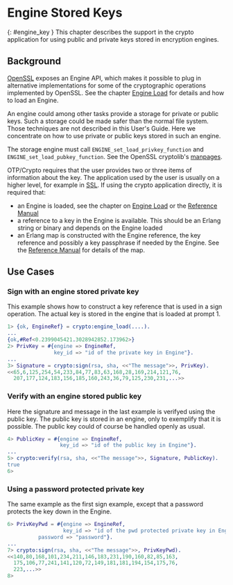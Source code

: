 <!--
%CopyrightBegin%

SPDX-License-Identifier: Apache-2.0

Copyright Ericsson AB 2023-2024. All Rights Reserved.

Licensed under the Apache License, Version 2.0 (the "License");
you may not use this file except in compliance with the License.
You may obtain a copy of the License at

    http://www.apache.org/licenses/LICENSE-2.0

Unless required by applicable law or agreed to in writing, software
distributed under the License is distributed on an "AS IS" BASIS,
WITHOUT WARRANTIES OR CONDITIONS OF ANY KIND, either express or implied.
See the License for the specific language governing permissions and
limitations under the License.

%CopyrightEnd%
-->
# Engine Stored Keys

[](){: #engine_key } This chapter describes the support in the crypto
application for using public and private keys stored in encryption engines.

## Background

[OpenSSL](https://www.openssl.org/) exposes an Engine API, which makes it
possible to plug in alternative implementations for some of the cryptographic
operations implemented by OpenSSL. See the chapter
[Engine Load](engine_load.md#engine_load) for details and how to load an Engine.

An engine could among other tasks provide a storage for private or public keys.
Such a storage could be made safer than the normal file system. Those techniques
are not described in this User's Guide. Here we concentrate on how to use
private or public keys stored in such an engine.

The storage engine must call `ENGINE_set_load_privkey_function` and
`ENGINE_set_load_pubkey_function`. See the OpenSSL cryptolib's
[manpages](https://www.openssl.org/docs/manpages.html).

OTP/Crypto requires that the user provides two or three items of information
about the key. The application used by the user is usually on a higher level,
for example in [SSL](`t:ssl:key/0`). If using the crypto application directly,
it is required that:

- an Engine is loaded, see the chapter on
  [Engine Load](engine_load.md#engine_load) or the
  [Reference Manual](`crypto:engine_load/3`)
- a reference to a key in the Engine is available. This should be an Erlang
  string or binary and depends on the Engine loaded
- an Erlang map is constructed with the Engine reference, the key reference and
  possibly a key passphrase if needed by the Engine. See the
  [Reference Manual](`t:crypto:engine_key_ref/0`) for details of the map.

## Use Cases

### Sign with an engine stored private key

This example shows how to construct a key reference that is used in a sign
operation. The actual key is stored in the engine that is loaded at prompt 1.

```erlang
1> {ok, EngineRef} = crypto:engine_load(....).
...
{ok,#Ref<0.2399045421.3028942852.173962>}
2> PrivKey = #{engine => EngineRef,
               key_id => "id of the private key in Engine"}.
...
3> Signature = crypto:sign(rsa, sha, <<"The message">>, PrivKey).
<<65,6,125,254,54,233,84,77,83,63,168,28,169,214,121,76,
  207,177,124,183,156,185,160,243,36,79,125,230,231,...>>
```

### Verify with an engine stored public key

Here the signature and message in the last example is verifyed using the public
key. The public key is stored in an engine, only to exemplify that it is
possible. The public key could of course be handled openly as usual.

```erlang
4> PublicKey = #{engine => EngineRef,
                 key_id => "id of the public key in Engine"}.
...
5> crypto:verify(rsa, sha, <<"The message">>, Signature, PublicKey).
true
6>
```

### Using a password protected private key

The same example as the first sign example, except that a password protects the
key down in the Engine.

```erlang
6> PrivKeyPwd = #{engine => EngineRef,
                  key_id => "id of the pwd protected private key in Engine",
		  password => "password"}.
...
7> crypto:sign(rsa, sha, <<"The message">>, PrivKeyPwd).
<<140,80,168,101,234,211,146,183,231,190,160,82,85,163,
  175,106,77,241,141,120,72,149,181,181,194,154,175,76,
  223,...>>
8>
```
